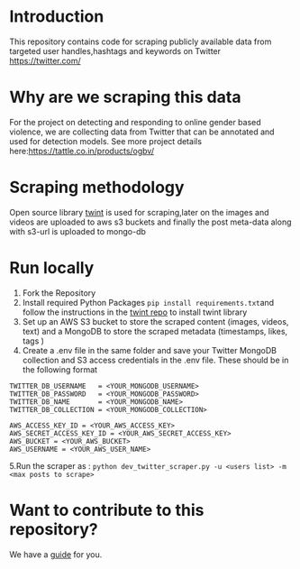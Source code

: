 # Introduction

This repository contains code for scraping publicly available data from targeted user handles,hashtags and keywords on Twitter https://twitter.com/

# Why are we scraping this data

For the project on detecting and responding to online gender based violence, we are collecting data from Twitter that can be annotated and used for detection models. See more project details here:https://tattle.co.in/products/ogbv/

# Scraping methodology

Open source library [twint](https://github.com/twintproject/twint/) is used for scraping,later on the images and videos are uploaded to aws
s3 buckets and finally the post meta-data along with s3-url is uploaded to mongo-db

# Run locally

1. Fork the Repository
2. Install required Python Packages `pip install requirements.txt`and follow the instructions in the [twint repo](https://github.com/twintproject/twint/) to install 
   twint library
4. Set up an AWS S3 bucket to store the scraped content (images, videos, text) and a MongoDB to store the scraped metadata 
   (timestamps, likes, tags )
4. Create a .env file in the same folder and save your Twitter MongoDB collection and S3 access credentials in the .env file. These should be in the following format
  
  ```
  TWITTER_DB_USERNAME   = <YOUR_MONGODB_USERNAME>
  TWITTER_DB_PASSWORD   = <YOUR_MONGODB_PASSWORD>
  TWITTER_DB_NAME       = <YOUR_MONGODB_NAME>
  TWITTER_DB_COLLECTION = <YOUR_MONGODB_COLLECTION>

  AWS_ACCESS_KEY_ID = <YOUR_AWS_ACCESS_KEY>
  AWS_SECRET_ACCESS_KEY_ID = <YOUR_AWS_SECRET_ACCESS_KEY>
  AWS_BUCKET = <YOUR_AWS_BUCKET>
  AWS_USERNAME = <YOUR_AWS_USER_NAME>
  ```
 5.Run the scraper as : `python dev_twitter_scraper.py -u <users list> -m <max posts to scrape> `

# Want to contribute to this repository?

We have a [guide](../Instagram/docs/contributing.md) for you.
